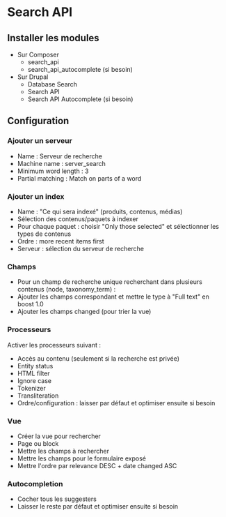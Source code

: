 # Search API

## Installer les modules

* Sur Composer
    * search_api
    * search_api_autocomplete (si besoin)
* Sur Drupal
    * Database Search
    * Search API
    * Search API Autocomplete (si besoin)

## Configuration

### Ajouter un serveur

* Name : Serveur de recherche
* Machine name : server_search
* Minimum word length : 3
* Partial matching : Match on parts of a word

### Ajouter un index

* Name : "Ce qui sera indexé" (produits, contenus, médias)
* Sélection des contenus/paquets à indexer
* Pour chaque paquet : choisir "Only those selected" et sélectionner les types de contenus
* Ordre : more recent items first
* Serveur : sélection du serveur de recherche

### Champs

* Pour un champ de recherche unique recherchant dans plusieurs contenus (node, taxonomy_term) :
* Ajouter les champs correspondant et mettre le type à "Full text" en boost 1.0
* Ajouter les champs changed (pour trier la vue)

### Processeurs

Activer les processeurs suivant :

* Accès au contenu (seulement si la recherche est privée)
* Entity status
* HTML filter
* Ignore case
* Tokenizer
* Transliteration
* Ordre/configuration : laisser par défaut et optimiser ensuite si besoin

### Vue

* Créer la vue pour rechercher
* Page ou block
* Mettre les champs à rechercher
* Mettre les champs pour le formulaire exposé
* Mettre l'ordre par relevance DESC + date changed ASC

### Autocompletion

* Cocher tous les suggesters
* Laisser le reste par défaut et optimiser ensuite si besoin